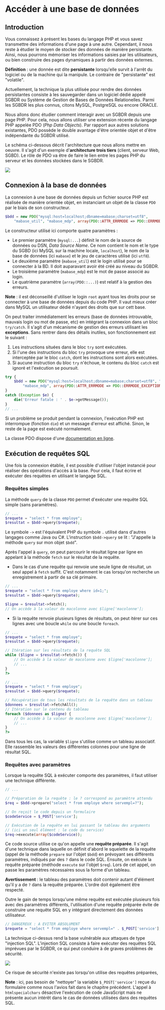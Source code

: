 # Accéder à une base de données

## Introduction

Vous connaissez à présent les bases du langage PHP et vous savez transmettre des informations d'une page à une autre. Cependant, il nous reste à étudier le moyen de stocker des données de manière persistante. Ainsi, nous pourrons mémoriser les informations saisies par les utilisateurs, ou bien construire des pages dynamiques à partir des données externes.

**Définition** : une donnée est dite **persistante** lorsqu'elle survit à l'arrêt du logiciel ou de la machine qui la manipule. Le contraire de "persistante" est "volatile".

Actuellement, la technique la plus utilisée pour rendre des données persistantes consiste à les sauvegarder dans un logiciel dédié appelé SGBDR ou Système de Gestion de Bases de Données Relationelles. Parmi les SGBDR les plus connus, citons MySQL, PostgreSQL ou encore ORACLE.

Nous allons donc étudier comment interagir avec un SGBDR depuis une page PHP. Pour cela, nous allons utiliser une extension récente du langage PHP appelée PDO (*Php Data Objects*). Par rapport aux autres solutions existantes, PDO possède le double avantage d'être orientée objet et d'être indépendante du SGBDR utilisé.

Le schéma ci-dessous décrit l'architecture que nous allons mettre en oeuvre. Il s'agit d'un exemple d'**architecture trois tiers** (client, serveur Web, SGBD). Le rôle de PDO va être de faire le lien entre les pages PHP du serveur et les données stockées dans le SGBDR.

![](images/acces-bd/archi-pdo.png)

## Connexion à la base de données

La connexion à une base de données depuis un fichier source PHP est réalisée de manière orientée objet, en instanciant un objet de la classe `PDO` par le biais de son constructeur.  

```php
$bdd = new PDO("mysql:host=localhost;dbname=mabase;charset=utf8", 
    "mabase_util", "mabase_mdp", array(PDO::ATTR_ERRMODE => PDO::ERRMODE_EXCEPTION));
```

Le constructeur utilisé ici comporte quatre paramètres :

* Le premier paramètre (`mysql:...`) définit le nom de la source de données ou DSN, *Data Source Name*. Ce nom contient le nom et le type du SGBD (ici MySQL sur la machine locale, `localhost`), le nom de la base de données (ici `mabase`) et le jeu de caractères utilisé (ici `utf8`). 
* Le deuxième paramètre (`mabase_util`) est le login utilisé pour se connecter à la BD. Il doit auparavant avoir été créé au niveau du SGBDR.
* Le troisième paramètre (`mabase_mdp`) est le mot de passe associé au login.
* Le quatrième paramètre (`array(PDO::...)`) est relatif à la gestion des erreurs.

**Note** : il est déconseillé d'utiliser le login `root` ayant tous les droits pour se connecter à une base de données depuis du code PHP. Il vaut mieux créer dans MySQL un utilisateur dédié n'ayant des droits que sur cett base.

On peut traiter immédiatement les erreurs (base de données introuvable, mauvais login ou mot de passe, etc) en intégrant la connexion dans un bloc `try/catch`. Il s'agit d'un mécanisme de gestion des erreurs utilisant les **exceptions**. Sans rentrer dans des détails inutiles, son fonctionnement est le suivant :

1. Les instructions situées dans le bloc `try` sont exécutées.
2. Si l'une des instructions du bloc `try` provoque une erreur, elle est interceptée par le bloc `catch`, dont les instructions sont alors exécutées.
3. Si aucune instruction du bloc `try` n'échoue, le contenu du bloc `catch` est ignoré et l'exécution se poursuit.

~~~php
try {
    $bdd = new PDO("mysql:host=localhost;dbname=mabase;charset=utf8", "mabase_util", 
        "mabase_mdp", array(PDO::ATTR_ERRMODE => PDO::ERRMODE_EXCEPTION));   
}
catch (Exception $e) {
    die('Erreur fatale : ' . $e->getMessage());
}
// ...
~~~

Si un problème se produit pendant la connexion, l'exécution PHP est interrompue (fonction `die`) et un message d'erreur est affiché. Sinon, le reste de la page est exécuté normalement.

La classe PDO dispose d'une [documentation en ligne](http://www.php.net/manual/fr/class.pdo.php).

## Exécution de requêtes SQL

Une fois la connexion établie, il est possible d'utiliser l'objet instancié pour réaliser des opérations d'accès à la base. Pour cela, il faut écrire et exécuter des requêtes en utilisant le langage SQL.

### Requêtes simples

La méthode `query` de la classe `PDO` permet d'exécuter une requête SQL simple (sans paramètres).

```php
// ...
$requete = "select * from employe";
$resultat = $bdd->query($requete);
```

Le symbole `->` est l'équivalent PHP du symbole `.` utilisé dans d'autres langages comme Java ou C#. L'instruction `$bdd->query` se lit : "J'appelle la méthode `query` sur mon objet `$bdd`".

Après l'appel à `query`, on peut parcourir le résultat ligne par ligne en appelant à la méthode `fetch` sur le résultat de la requête.

* Dans le cas d'une requête qui renvoie une seule ligne de résultat, un seul appel à `fetch` suffit. C'est notamment le cas lorsqu'on recherche un enregistrement à partir de sa clé primaire.

~~~php
// ...
$requete = "select * from employe where id=1;";
$resultat = $bdd->query($requete);

$ligne = $resultat->fetch();
// On accède à la valeur de macolonne avec $ligne['macolonne'];
~~~

* Si la requête renvoie plusieurs lignes de résultats, on peut itérer sur ces lignes avec une boucle `while` ou une boucle `foreach`.

```php
// ...
$requete = "select * from employe";
$resultat = $bdd->query($requete);

// Itération sur les résultats de la requête SQL
while ($ligne = $resultat->fetch()) {
    // On accède à la valeur de macolonne avec $ligne['macolonne'];
    // ...
}
?>
```

```php
// ...
$requete = "select * from employe";
$resultat = $bdd->query($requete);

// Récupération de tous les résultats de la requête dans un tableau
$donnees = $resultat->fetchAll();
// Itération sur le contenu du tableau
foreach ($donnees as $ligne) {
    // On accède à la valeur de macolonne avec $ligne['macolonne'];
    // ...
}
?>
```

Dans tous les cas, la variable `$ligne` s'utilise comme un tableau associatif. Elle rassemble les valeurs des différentes colonnes pour une ligne de résultat SQL.

### Requêtes avec paramètres

Lorsque la requête SQL à exécuter comporte des paramètres, il faut utiliser une technique différente.

```php
// ...

// Préparation de la requête : le ? correspond au paramètre attendu
$req = $bdd->prepare("select * from employe where servempl=?");

// On reçoit le code depuis un formulaire
$codeService = $_POST['service'];

// Exécution de la requête en lui passant le tableau des arguments
// (ici un seul élément : le code du service)
$req->execute(array($codeService));
```

Ce code source utilise ce qu'on appelle une **requête préparée**. Il s'agit d'une technique dans laquelle on définit d'abord le squelette de la requête (appel de la méthode `prepare` sur l'objet `$bdd`) en prévoyant ses différents paramètres, indiqués par des `?` dans le code SQL. Ensuite, on exécute la requête préparée (méthode `execute` sur l'objet `$req`). Lors de cet appel, on passe les paramètres nécessaires sous la forme d'un tableau.

**Avertissement** : le tableau des paramètres doit contenir autant d'élément qu'il y a de `?` dans la requête préparée. L'ordre doit également être respecté.

Outre le gain de temps lorsqu'une même requête est exécutée plusieurs fois avec des paramètres différents, l'utilisation d'une requête préparée évite de construire une requête SQL en y intégrant directement des données utilisateur. 

~~~php
// DANGEREUX : A EVITER ABSOLUMENT
$requete = "select * from employe where servempl=" . $_POST['service'];
~~~

La technique ci-dessus rend la base vulnérable aux attaques de type "injection SQL". L'injection SQL consiste à faire exécuter des requêtes SQL imprévues par le SGBDR, ce qui peut conduire à de graves problèmes de sécurité.

![](images/acces-bd/sql_injection.png)

Ce risque de sécurité n'existe pas lorsqu'on utilise des requêtes préparées, 

**Note** : ici, pas besoin de "nettoyer" la variable `$_POST['service']` reçue du formulaire comme nous l'avios fait dans le chapitre précédent. L'appel à `htmlspecialchars` désactive l'exécution de code JavaScript mais ne présente aucun intérêt dans le cas de données utilisées dans des requêtes SQL.
